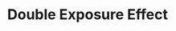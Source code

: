 ---
layout: default-nav
type: card
formsum: summative
sortorder: 2.9
appsused: psd
title: "Double Exposure Effect"
level: none
brightspace: "https://brightspace.algonquincollege.com/d2l/lms/dropbox/user/folder_submit_files.d2l?db=120806&grpid=0&isprv=0&bp=0&ou=145571"
submission: "generic-zip-folder"
links: 
video: 
downloads: 
description: "This effect has been trendy for a while now. Notwithstanding the trend, the effect makes use of important features in Photoshop."
details: | 
  
assignment: |
  Create three of your own double-exposure compositions. You are free to use the provided photos, or you can find your own. Make sure, if you search for your own, that the image size is close to the size of the original photo. All compositions should be larger than 1500 pixels on the long side.

  <img class="size75" alt="photoshop-double-exposure-three-examples" src="/images/photoshop-double-exposure/photoshop-double-exposure-three-examples.jpg">

  * One composition will have colour. <span style="font-size: .75rem;">[<a href="https://www.pinterest.com/pin/356206651748577960/" target="_blank" title="Examples of the double exposure effect.">source</a>]</span>
  * One will crop the person. <span style="font-size: .75rem;">[<a href="http://illusion.scene360.com/wp-content/uploads/2014/11/Erkin-Demir-03.jpg" target="_blank" title="Examples of the double exposure effect.">source</a>]</span>
  * Another will feature architecture. <span style="font-size: .75rem;">[<a href="http://cdn.designinstruct.com/wp-content/uploads/2014/12/image_01_paleari.jpg" target="_blank" title="Examples of the double exposure effect.">source</a>]</span>

  You can use any and all of the techniques learned in class. Use what you need to get a pleasing result in a non-destructive manner.

  You can look at <a href="https://duckduckgo.com/?q=double+exposure+photography&amp;t=osx&amp;iax=1&amp;ia=images" target="_blank" title="Examples of the double exposure effect.">these examples</a> for inspiration.

  ### How to Get an "A"

  You want to work in a non-destrcutive manner, so do stuff like:

    * Maintain all of your layers. Don't flatten.
    * Name all of your layers.
    * Use Adjustment Layers.
    * Use Clipping Masks.
    * Convert regular layers to Smart Objects before re-sizing them.

  The aesthetics of your composition are pleasing. Take the time and care to choose two photos which will work well for this effect. Create a seamless effect. That is, the two photos blend seamlessly without obvious edges.

  Name and submit your files as directed below.

  ### Your Submission

  Once you've completed your work, <mark>save your files as a layered native Photoshop (.psd) files</mark>. Flattening layers will destroy all the work you've done.

  <div class="attentionbox filename">
    Appleseed, Johnny, Group #, Double Exposure1.psd
  </div>

  <div class="attentionbox filename">
    Appleseed, Johnny, Group #, Double Exposure2.psd
  </div>

  <div class="attentionbox filename">
    Appleseed, Johnny, Group #, Double Exposure3.psd
  </div>

---